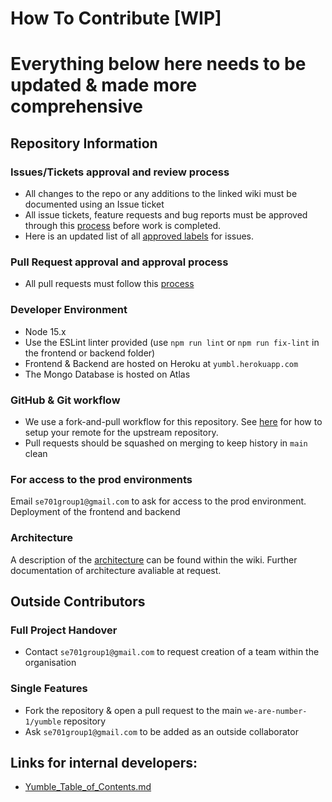 # How To Contribute [WIP]

# Everything below here needs to be updated & made more comprehensive

## Repository Information

### Issues/Tickets approval and review process
* All changes to the repo or any additions to the linked wiki must be documented using an Issue ticket
* All issue tickets, feature requests and bug reports must be approved through this [process](https://github.com/we-are-number-1/yumble/wiki/Issue-Review-&-Approval-process) before work is completed.
* Here is an updated list of all [approved labels](https://github.com/we-are-number-1/yumble/wiki/Label-Definitions) for issues.

### Pull Request approval and approval process
* All pull requests must follow this [process](https://github.com/we-are-number-1/yumble/wiki/Pull-Request-Review-and-Approval-Process)

### Developer Environment
* Node 15.x
* Use the ESLint linter provided (use `npm run lint` or `npm run fix-lint` in the frontend or backend folder)
* Frontend & Backend are hosted on Heroku at `yumbl.herokuapp.com`
* The Mongo Database is hosted on Atlas

### GitHub & Git workflow
* We use a fork-and-pull workflow for this repository. See [here](https://www.neonscience.org/resources/learning-hub/tutorials/git-setup-remote) for how to setup your remote for the upstream repository.
* Pull requests should be squashed on merging to keep history in `main` clean

### For access to the prod environments
Email `se701group1@gmail.com` to ask for access to the prod environment.
Deployment of the frontend and backend

### Architecture
A description of the [architecture](https://github.com/we-are-number-1/yumble/wiki/Yumble-Architecture-&-Design) can be found within the wiki. Further documentation of architecture avaliable at request. 

## Outside Contributors

### Full Project Handover

* Contact `se701group1@gmail.com` to request creation of a team within the organisation

### Single Features

* Fork the repository & open a pull request to the main `we-are-number-1/yumble` repository
* Ask `se701group1@gmail.com` to be added as an outside collaborator

## Links for internal developers:
* [Yumble_Table_of_Contents.md](https://github.com/we-are-number-1/yumble/wiki/Yumble-Table-of-Contents)